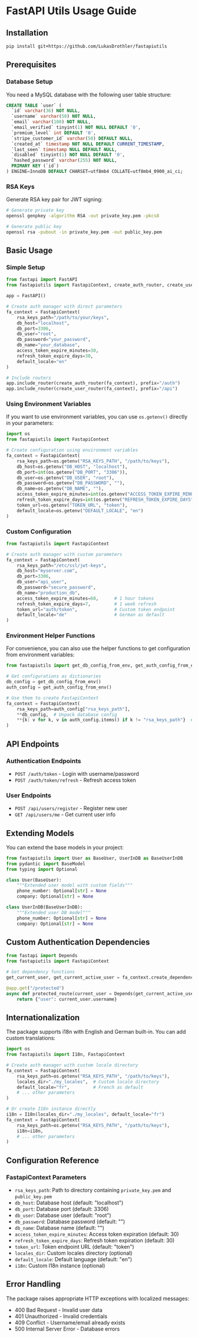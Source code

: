 # FastAPI Utils Usage Guide

## Installation

```bash
pip install git+https://github.com/LukasDrothler/fastapiutils
```

## Prerequisites

### Database Setup

You need a MySQL database with the following user table structure:

```sql
CREATE TABLE `user` (
  `id` varchar(36) NOT NULL,
  `username` varchar(50) NOT NULL,
  `email` varchar(100) NOT NULL,
  `email_verified` tinyint(1) NOT NULL DEFAULT '0',
  `premium_level` int DEFAULT '0',
  `stripe_customer_id` varchar(50) DEFAULT NULL,
  `created_at` timestamp NOT NULL DEFAULT CURRENT_TIMESTAMP,
  `last_seen` timestamp NULL DEFAULT NULL,
  `disabled` tinyint(1) NOT NULL DEFAULT '0',
  `hashed_password` varchar(255) NOT NULL,
  PRIMARY KEY (`id`)
) ENGINE=InnoDB DEFAULT CHARSET=utf8mb4 COLLATE=utf8mb4_0900_ai_ci;
```

### RSA Keys

Generate RSA key pair for JWT signing:

```bash
# Generate private key
openssl genpkey -algorithm RSA -out private_key.pem -pkcs8

# Generate public key
openssl rsa -pubout -in private_key.pem -out public_key.pem
```

## Basic Usage

### Simple Setup

```python
from fastapi import FastAPI
from fastapiutils import FastapiContext, create_auth_router, create_user_router

app = FastAPI()

# Create auth manager with direct parameters
fa_context = FastapiContext(
    rsa_keys_path="/path/to/your/keys",
    db_host="localhost",
    db_port=3306,
    db_user="root",
    db_password="your_password",
    db_name="your_database",
    access_token_expire_minutes=30,
    refresh_token_expire_days=30,
    default_locale="en"
)

# Include routers
app.include_router(create_auth_router(fa_context), prefix="/auth")
app.include_router(create_user_router(fa_context), prefix="/api")
```

### Using Environment Variables

If you want to use environment variables, you can use `os.getenv()` directly in your parameters:

```python
import os
from fastapiutils import FastapiContext

# Create configuration using environment variables
fa_context = FastapiContext(
    rsa_keys_path=os.getenv("RSA_KEYS_PATH", "/path/to/keys"),
    db_host=os.getenv("DB_HOST", "localhost"),
    db_port=int(os.getenv("DB_PORT", "3306")),
    db_user=os.getenv("DB_USER", "root"),
    db_password=os.getenv("DB_PASSWORD", ""),
    db_name=os.getenv("DB_NAME", ""),
    access_token_expire_minutes=int(os.getenv("ACCESS_TOKEN_EXPIRE_MINUTES", "30")),
    refresh_token_expire_days=int(os.getenv("REFRESH_TOKEN_EXPIRE_DAYS", "30")),
    token_url=os.getenv("TOKEN_URL", "token"),
    default_locale=os.getenv("DEFAULT_LOCALE", "en")
)
```

### Custom Configuration

```python
from fastapiutils import FastapiContext

# Create auth manager with custom parameters
fa_context = FastapiContext(
    rsa_keys_path="/etc/ssl/jwt-keys",
    db_host="myserver.com",
    db_port=3306,
    db_user="api_user",
    db_password="secure_password",
    db_name="production_db",
    access_token_expire_minutes=60,      # 1 hour tokens
    refresh_token_expire_days=7,         # 1 week refresh
    token_url="auth/token",              # Custom token endpoint
    default_locale="de"                  # German as default
)
```

### Environment Helper Functions

For convenience, you can also use the helper functions to get configuration from environment variables:

```python
from fastapiutils import get_db_config_from_env, get_auth_config_from_env

# Get configurations as dictionaries
db_config = get_db_config_from_env()
auth_config = get_auth_config_from_env()

# Use them to create FastapiContext
fa_context = FastapiContext(
    rsa_keys_path=auth_config["rsa_keys_path"],
    **db_config,  # Unpack database config
    **{k: v for k, v in auth_config.items() if k != "rsa_keys_path"}  # Unpack auth config except rsa_keys_path
)
```

## API Endpoints

### Authentication Endpoints

- `POST /auth/token` - Login with username/password
- `POST /auth/token/refresh` - Refresh access token

### User Endpoints

- `POST /api/users/register` - Register new user
- `GET /api/users/me` - Get current user info

## Extending Models

You can extend the base models in your project:

```python
from fastapiutils import User as BaseUser, UserInDB as BaseUserInDB
from pydantic import BaseModel
from typing import Optional

class User(BaseUser):
    """Extended user model with custom fields"""
    phone_number: Optional[str] = None
    company: Optional[str] = None

class UserInDB(BaseUserInDB):
    """Extended user DB model"""
    phone_number: Optional[str] = None
    company: Optional[str] = None
```

## Custom Authentication Dependencies

```python
from fastapi import Depends
from fastapiutils import FastapiContext

# Get dependency functions
get_current_user, get_current_active_user = fa_context.create_dependency_functions()

@app.get("/protected")
async def protected_route(current_user = Depends(get_current_active_user)):
    return {"user": current_user.username}
```

## Internationalization

The package supports i18n with English and German built-in. You can add custom translations:

```python
import os
from fastapiutils import I18n, FastapiContext

# Create auth manager with custom locale directory
fa_context = FastapiContext(
    rsa_keys_path=os.getenv("RSA_KEYS_PATH", "/path/to/keys"),
    locales_dir="./my_locales",  # Custom locale directory
    default_locale="fr",         # French as default
    # ... other parameters
)

# Or create I18n instance directly
i18n = I18n(locales_dir="./my_locales", default_locale="fr")
fa_context = FastapiContext(
    rsa_keys_path=os.getenv("RSA_KEYS_PATH", "/path/to/keys"),
    i18n=i18n,
    # ... other parameters
)
```

## Configuration Reference

### FastapiContext Parameters

- `rsa_keys_path`: Path to directory containing `private_key.pem` and `public_key.pem`
- `db_host`: Database host (default: "localhost")
- `db_port`: Database port (default: 3306)
- `db_user`: Database user (default: "root")
- `db_password`: Database password (default: "")
- `db_name`: Database name (default: "")
- `access_token_expire_minutes`: Access token expiration (default: 30)
- `refresh_token_expire_days`: Refresh token expiration (default: 30)
- `token_url`: Token endpoint URL (default: "token")
- `locales_dir`: Custom locales directory (optional)
- `default_locale`: Default language (default: "en")
- `i18n`: Custom I18n instance (optional)

## Error Handling

The package raises appropriate HTTP exceptions with localized messages:

- 400 Bad Request - Invalid user data
- 401 Unauthorized - Invalid credentials
- 409 Conflict - Username/email already exists
- 500 Internal Server Error - Database errors
